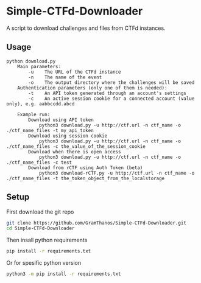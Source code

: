 # Simple-CTFd-Downloader
A script to download challenges and files from CTFd instances.

## Usage

```
python download.py
    Main parameters:
        -u    The URL of the CTFd instance
        -n    The name of the event
        -o    The output directory where the challenges will be saved
    Authentication parameters (only one of them is needed):
        -t    An API token generated through an account's settings
        -c    An active session cookie for a connected account (value only), e.g. aabbccdd.abcd

    Example run:
        Download using API token
            python3 download.py -u http://ctf.url -n ctf_name -o ./ctf_name_files -t my_api_token
        Download using session cookie
            python3 download.py -u http://ctf.url -n ctf_name -o ./ctf_name_files -c the_value_of_the_session_cookie
        Download when there is open access
            python3 download.py -u http://ctf.url -n ctf_name -o ./ctf_name_files -c test
        Download from rCTF using Auth Token (beta)
            python3 download-rCTF.py -u http://ctf.url -n ctf_name -o ./ctf_name_files -t the_token_object_from_the_localstorage
```

## Setup
First download the git repo

```bash
git clone https://github.com/GramThanos/Simple-CTFd-Downloader.git
cd Simple-CTFd-Downloader
```

Then insall python requirements
```bash
pip install -r requirements.txt
```
Or for spesific python version
```bash
python3 -m pip install -r requirements.txt
```
